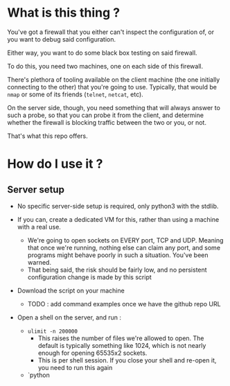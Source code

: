 # What is this thing ?

You've got a firewall that you either can't inspect the configuration of, or you want to debug said configuration.

Either way, you want to do some black box testing on said firewall.

To do this, you need two machines, one on each side of this firewall.

There's plethora of tooling available on the client machine (the one initially connecting to the other) that you're going to use.
Typically, that would be `nmap` or some of its friends (`telnet`, `netcat`, etc).

On the server side, though, you need something that will always answer to such a probe, so that you can probe it from the client, and determine whether the firewall is blocking traffic between the two or you, or not.

That's what this repo offers.

# How do I use it ?

## Server setup

- No specific server-side setup is required, only python3 with the stdlib.
- If you can, create a dedicated VM for this, rather than using a machine with a real use.

  - We're going to open sockets on EVERY port, TCP and UDP. Meaning that once we're running, nothing else can claim any port, and some programs might behave poorly in such a situation. You've been warned.
  - That being said, the risk should be fairly low, and no persistent configuration change is made by this script

- Download the script on your machine
  - TODO : add command examples once we have the github repo URL
- Open a shell on the server, and run :

  - `ulimit -n 200000`
    - This raises the number of files we're allowed to open. The default is typically something like 1024, which is not nearly enough for opening 65535x2 sockets.
    - This is per shell session. If you close your shell and re-open it, you need to run this again
  - `python
